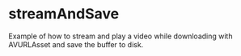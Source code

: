 # streamAndSave
Example of how to stream and play a video while downloading with AVURLAsset and save the buffer to disk.
